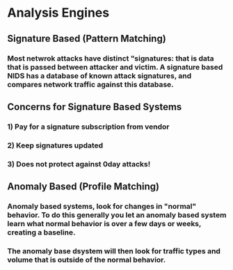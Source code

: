 # Analysis Engines

## Signature Based (Pattern Matching)

### Most netwrok attacks have distinct "signatures: that is data that is passed between attacker and victim. A signature based NIDS has a database of known attack signatures, and compares network traffic against this database.

## Concerns for Signature Based Systems

### 1) Pay for a signature subscription from vendor

### 2) Keep signatures updated

### 3) Does not protect against 0day attacks!

## Anomaly Based (Profile Matching)

### Anomaly based systems, look for changes in "normal" behavior. To do this generally you let an anomaly based system learn what normal behavior is over a few days or weeks, creating a baseline.

### The anomaly base dsystem will then look for traffic types and volume that is outside of the normal behavior.
